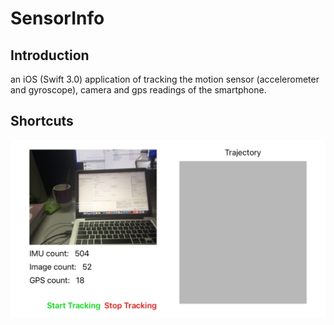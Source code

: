 # SensorInfo

## Introduction

an iOS (Swift 3.0) application of tracking the motion sensor (accelerometer and gyroscope), camera and gps readings of the smartphone.

## Shortcuts

![](shortcuts/interface.png)